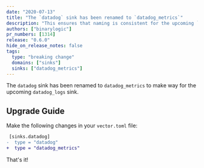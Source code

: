 ```yaml
---
date: "2020-07-13"
title: "The `datadog` sink has been renamed to `datadog_metrics`"
description: "This ensures that naming is consistent for the upcoming `datadog_logs` sink"
authors: ["binarylogic"]
pr_numbers: [1314]
release: "0.6.0"
hide_on_release_notes: false
tags:
  type: "breaking change"
  domains: ["sinks"]
  sinks: ["datadog_metrics"]
---
```


The `datadog` sink has been renamed to `datadog_metrics` to make way for the
upcoming `datadog_logs` sink.

## Upgrade Guide

Make the following changes in your `vector.toml` file:

```diff title="vector.toml"
 [sinks.datadog]
-  type = "datadog"
+  type = "datadog_metrics"
```

That's it!
